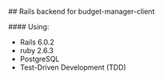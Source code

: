 ## Rails backend for budget-manager-client

#### Using:

  - Rails 6.0.2
  - ruby 2.6.3
  - PostgreSQL
  - Test-Driven Development (TDD)